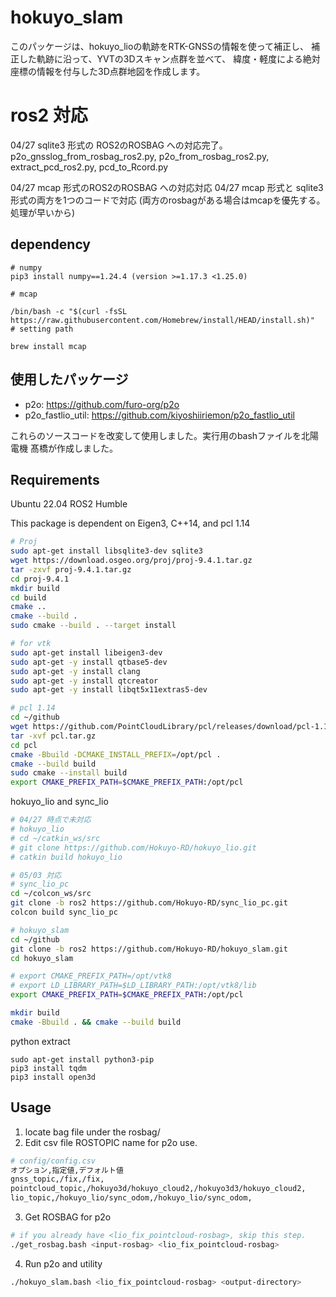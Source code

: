 # hokuyo_slam

このパッケージは、hokuyo_lioの軌跡をRTK-GNSSの情報を使って補正し、
補正した軌跡に沿って、YVTの3Dスキャン点群を並べて、
緯度・軽度による絶対座標の情報を付与した3D点群地図を作成します。

# ros2 対応
04/27 sqlite3 形式の ROS2のROSBAG への対応完了。
p2o_gnsslog_from_rosbag_ros2.py, p2o_from_rosbag_ros2.py, extract_pcd_ros2.py, pcd_to_Rcord.py

04/27 mcap 形式のROS2のROSBAG への対応対応
04/27 mcap 形式と sqlite3 形式の両方を1つのコードで対応
(両方のrosbagがある場合はmcapを優先する。処理が早いから)
## dependency
```
# numpy
pip3 install numpy==1.24.4 (version >=1.17.3 <1.25.0)

# mcap

/bin/bash -c "$(curl -fsSL https://raw.githubusercontent.com/Homebrew/install/HEAD/install.sh)"
# setting path

brew install mcap
```

## 使用したパッケージ
- p2o: https://github.com/furo-org/p2o
- p2o_fastlio_util: https://github.com/kiyoshiiriemon/p2o_fastlio_util

これらのソースコードを改変して使用しました。実行用のbashファイルを北陽電機 髙橋が作成しました。

## Requirements
Ubuntu 22.04 ROS2 Humble

This package is dependent on Eigen3, C++14, and pcl 1.14

```bash
# Proj
sudo apt-get install libsqlite3-dev sqlite3
wget https://download.osgeo.org/proj/proj-9.4.1.tar.gz
tar -zxvf proj-9.4.1.tar.gz
cd proj-9.4.1
mkdir build
cd build
cmake ..
cmake --build .
sudo cmake --build . --target install

# for vtk
sudo apt-get install libeigen3-dev
sudo apt-get -y install qtbase5-dev
sudo apt-get -y install clang
sudo apt-get -y install qtcreator
sudo apt-get -y install libqt5x11extras5-dev

# pcl 1.14
cd ~/github
wget https://github.com/PointCloudLibrary/pcl/releases/download/pcl-1.14.1/source.tar.gz -O pcl.tar.gz
tar -xvf pcl.tar.gz
cd pcl
cmake -Bbuild -DCMAKE_INSTALL_PREFIX=/opt/pcl .
cmake --build build
sudo cmake --install build
export CMAKE_PREFIX_PATH=$CMAKE_PREFIX_PATH:/opt/pcl
```
hokuyo_lio and sync_lio
```bash
# 04/27 時点で未対応
# hokuyo_lio
# cd ~/catkin_ws/src
# git clone https://github.com/Hokuyo-RD/hokuyo_lio.git
# catkin build hokuyo_lio

# 05/03 対応
# sync_lio_pc
cd ~/colcon_ws/src
git clone -b ros2 https://github.com/Hokuyo-RD/sync_lio_pc.git
colcon build sync_lio_pc

# hokuyo_slam
cd ~/github
git clone -b ros2 https://github.com/Hokuyo-RD/hokuyo_slam.git
cd hokuyo_slam

# export CMAKE_PREFIX_PATH=/opt/vtk8
# export LD_LIBRARY_PATH=$LD_LIBRARY_PATH:/opt/vtk8/lib
export CMAKE_PREFIX_PATH=$CMAKE_PREFIX_PATH:/opt/pcl

mkdir build
cmake -Bbuild . && cmake --build build
```

python extract
```
sudo apt-get install python3-pip
pip3 install tqdm
pip3 install open3d
```

## Usage

1. locate bag file under the rosbag/
2. Edit csv file ROSTOPIC name for p2o use.
```bash
# config/config.csv
オプション,指定値,デフォルト値
gnss_topic,/fix,/fix,
pointcloud_topic,/hokuyo3d/hokuyo_cloud2,/hokuyo3d3/hokuyo_cloud2,
lio_topic,/hokuyo_lio/sync_odom,/hokuyo_lio/sync_odom,
```
3. Get ROSBAG for p2o 
```bash
# if you already have <lio_fix_pointcloud-rosbag>, skip this step.
./get_rosbag.bash <input-rosbag> <lio_fix_pointcloud-rosbag>
```
4. Run p2o and utility
```bash
./hokuyo_slam.bash <lio_fix_pointcloud-rosbag> <output-directory>
```
